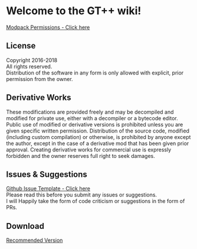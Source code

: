 # Welcome to the GT++ wiki!  
  
[Modpack Permissions - Click here](https://github.com/draknyte1/GTplusplus/issues/24#issuecomment-252458551)  
  
## License  
Copyright 2016-2018  
All rights reserved.  
Distribution of the software in any form is only allowed with explicit, prior permission from the owner.  
  
## Derivative Works  
These modifications are provided freely and may be decompiled and modified for private use, either with a decompiler or a bytecode editor. Public use of modified or derivative versions is prohibited unless you are given specific written permission. Distribution of the source code, modified (including custom compilation) or otherwise, is prohibited by anyone except the author, except in the case of a derivative mod that has been given prior approval. Creating derivative works for commercial use is expressly forbidden and the owner reserves full right to seek damages.  
   
## Issues & Suggestions  
[Github Issue Template - Click here](https://github.com/draknyte1/GTplusplus/wiki/Github-Issue-Format)  
Please read this before you submit any issues or suggestions.  
I will Happily take the form of code criticism or suggestions in the form of PRs.  
  
## Download   
[Recommended Version](https://github.com/draknyte1/GTplusplus/wiki/Downloads!#click-here-to-download)  